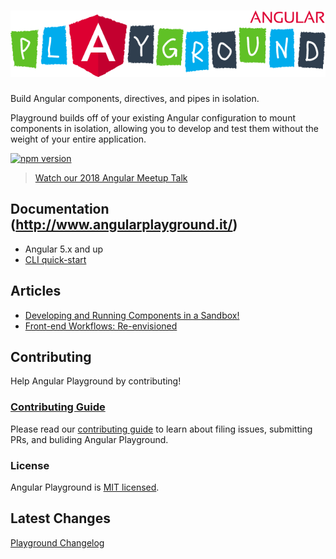 # [![Angular Playground](./assets/angular-playground.png)](./assets/angular-playground.png)

Build Angular components, directives, and pipes in isolation.

Playground builds off of your existing Angular configuration to mount components in isolation,
allowing you to develop and test them without the weight of your entire application.

[![npm version](https://badge.fury.io/js/angular-playground.svg)](https://badge.fury.io/js/angular-playground)


> [Watch our 2018 Angular Meetup Talk](https://www.youtube.com/watch?v=QfvwQEJVOig&t)

## Documentation (<http://www.angularplayground.it/>)

* Angular 5.x and up
* [CLI quick-start](http://www.angularplayground.it/docs/getting-started/angular-cli)

## Articles

* [Developing and Running Components in a Sandbox!](https://blog.codewithdan.com/2017/11/21/angular-playground-developing-and-running-components-in-a-sandbox/)
* [Front-end Workflows: Re-envisioned](https://hackernoon.com/front-end-workflow-re-envisioned-43f800bb01bd)

## Contributing

Help Angular Playground by contributing!

### [Contributing Guide](./CONTRIBUTING.md)

Please read our [contributing guide](./CONTRIBUTING.md) to learn about filing issues, submitting PRs, and buliding
Angular Playground.

### License

Angular Playground is [MIT licensed](./LICENSE).

## Latest Changes

[Playground Changelog](./packages/angular-playground/CHANGELOG.md)
